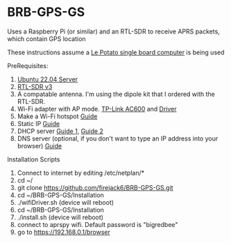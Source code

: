# BRB-GPS-GS
Uses a Raspberry Pi (or similar) and an RTL-SDR to receive APRS packets, which contain GPS location

These instructions assume a [Le Potato single board computer](https://www.amazon.com/Libre-Computer-AML-S905X-CC-Potato-64-bit/dp/B074P6BNGZ?th=1) is being used 

PreRequisites:
1. [Ubuntu 22.04 Server](http://distro.libre.computer/ci/ubuntu/22.04/ubuntu-22.04.2-preinstalled-server-arm64%2Baml-s905x-cc.img.xz)
2. [RTL-SDR v3](https://www.rtl-sdr.com/buy-rtl-sdr-dvb-t-dongles/)
3. A compatable antenna. I'm using the dipole kit that I ordered with the RTL-SDR.
4. Wi-Fi adapter with AP mode. [TP-Link AC600](https://www.amazon.com/gp/product/B07P5PRK7J/ref=ppx_yo_dt_b_asin_title_o01_s00?ie=UTF8&th=1) and [Driver](https://github.com/morrownr/8821au-20210708)
6. Make a Wi-Fi hotspot [Guide](https://computingforgeeks.com/create-wi-fi-hotspot-on-linux/)
7. Static IP [Guide](https://askubuntu.com/questions/246077/how-to-setup-a-static-ip-for-network-manager-in-virtual-box-on-ubuntu-server)
8. DHCP server [Guide 1](https://www.linuxfordevices.com/tutorials/ubuntu/dhcp-server-on-ubuntu), [Guide 2](https://www.freecodecamp.org/news/setting-a-static-ip-in-ubuntu-linux-ip-address-tutorial/)
9. DNS server (optional, if you don't want to type an IP address into your browser) [Guide](https://ubuntu.com/server/docs/service-domain-name-service-dns)


Installation Scripts

1. Connect to internet by editing /etc/netplan/*
2. cd ~/
3. git clone https://github.com/firejack6/BRB-GPS-GS.git
4. cd ~/BRB-GPS-GS/Installation
5. ./wifiDriver.sh (device will reboot)
6. cd ~/BRB-GPS-GS/Installation
7. ./install.sh (device will reboot)
8. connect to aprspy wifi. Default password is "bigredbee"
9. go to https://192.168.0.1/browser
